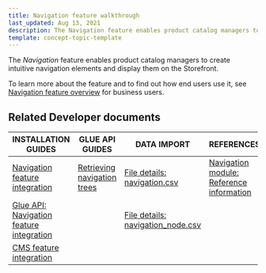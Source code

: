 ```yaml
---
title: Navigation feature walkthrough
last_updated: Aug 13, 2021
description: The Navigation feature enables product catalog managers to create intuitive navigation elements and display them on the Storefront
template: concept-topic-template
---
```


The _Navigation_ feature enables product catalog managers to create intuitive navigation elements and display them on the Storefront.


To learn more about the feature and to find out how end users use it, see [Navigation feature overview](/docs/scos/user/features/{{page.version}}/navigation-feature-overview.html) for business users.


## Related Developer documents

| INSTALLATION GUIDES | GLUE API GUIDES | DATA IMPORT | REFERENCES |
|---|---|---|---|
| [Navigation feature integration](/docs/scos/dev/feature-integration-guides/{{page.version}}/navigation-feature-integration.html) | [Retrieving navigation trees](/docs/scos/dev/glue-api-guides/{{page.version}}/retrieving-navigation-trees.html) | [File details: navigation.csv](/docs/scos/dev/data-import/{{page.version}}/data-import-categories/navigation-setup/file-details-navigation.csv.html) | [Navigation module: Reference information](/docs/scos/dev/feature-walkthroughs/{{page.version}}/navigation-feature-walkthrough/navigation-module-reference-information.html) |
| [Glue API: Navigation feature integration](/docs/scos/dev/feature-integration-guides/{{page.version}}/glue-api/glue-api-navigation-feature-integration.html) |  | [File details: navigation_node.csv](/docs/scos/dev/data-import/{{page.version}}/data-import-categories/navigation-setup/file-details-navigation-node.csv.html) | |
| [CMS feature integration](/docs/scos/dev/feature-integration-guides/{{page.version}}/cms-feature-integration.html) |  |  |  |
